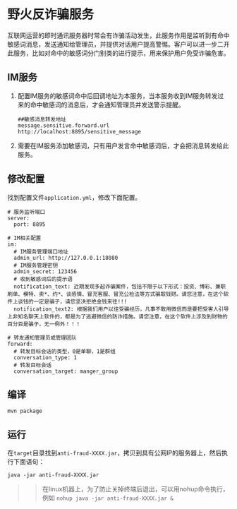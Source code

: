 # 野火反诈骗服务
互联网运营的即时通讯服务器时常会有诈骗活动发生，此服务作用是监听到有命中敏感词消息，发送通知给管理员，并提供对话用户提高警惕。客户可以进一步二开此服务，比如对命中的敏感词分门别类的进行提示，用来保护用户免受诈骗危害。

## IM服务
1. 配置IM服务的敏感词命中后回调地址为本服务，当本服务收到IM服务转发过来的命中敏感词的消息后，才会通知管理员并发送警示提醒。
    ```
    ##敏感消息转发地址
    message.sensitive.forward.url http://localhost:8895/sensitive_message
    ```
2. 需要在IM服务添加敏感词，只有用户发言命中敏感词后，才会把消息转发给此服务。

## 修改配置
找到配置文件```application.yml```，修改下面配置。
```
# 服务监听端口
server:
  port: 8895

# IM相关配置
im:
  # IM服务管理端口地址
  admin_url: http://127.0.0.1:18080
  # IM服务管理密钥
  admin_secret: 123456
  # 收到敏感词后的提示语
  notification_text: 近期发现多起诈骗案件，包括不限于以下形式：投资、博彩、兼职刷单、模特、卖*、约*、谈感情、冒充客服、冒充公检法等方式骗取钱财。请您注意，在这个软件上谈钱的一定是骗子，请您坚决拒绝金钱来往!!!
  notification_text2: 根据我们用户以往受骗经历，凡事不敢用微信而是要把受害人引导上非知名聊天上软件的，都是为了逃避微信的防诈措施。请您注意，在这个软件上涉及到财物的百分百是骗子，无一例外！！！

# 转发通知管理员或管理团队
forward:
  # 转发目标会话的类型，0是单聊，1是群组
  conversation_type: 1
  # 转发目标会话
  conversation_target: manger_group
```

## 编译
```
mvn package
```

## 运行
在```target```目录找到```anti-fraud-XXXX.jar```，拷贝到具有公网IP的服务器上，然后执行下面语句：
```
java -jar anti-fraud-XXXX.jar
```
>> 在linux机器上，为了防止关掉终端后退出，可以用nohup命令执行，例如 ```nohup java -jar anti-fraud-XXXX.jar &```

